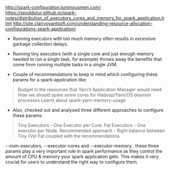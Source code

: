http://spark-configuration.luminousmen.com/
https://spoddutur.github.io/spark-notes/distribution_of_executors_cores_and_memory_for_spark_application.html
http://site.clairvoyantsoft.com/understanding-resource-allocation-configurations-spark-application/

- Running executors with too much memory often results in excessive garbage collection delays.
- Running tiny executors (with a single core and just enough memory needed to run a single task, for example) throws away the benefits that come from running multiple tasks in a single JVM.

- Couple of recommendations to keep in mind which configuring these params for a spark-application like:
> Budget in the resources that Yarn’s Application Manager would need.
> How we should spare some cores for Hadoop/Yarn/OS deamon processes
> Learnt about spark-yarn-memory-usage

- Also, checked out and analysed three different approaches to configure these params:
> Tiny Executors - One Executor per Core. 
> Fat Executors - One executor per Node. 
> Recommended approach - Right balance between Tiny (Vs) Fat coupled with the recommendations.

--num-executors, --executor-cores and --executor-memory.. these three params play a very important role in spark performance as they control the amount of CPU & memory your spark application gets. This makes it very crucial for users to understand the right way to configure them.
